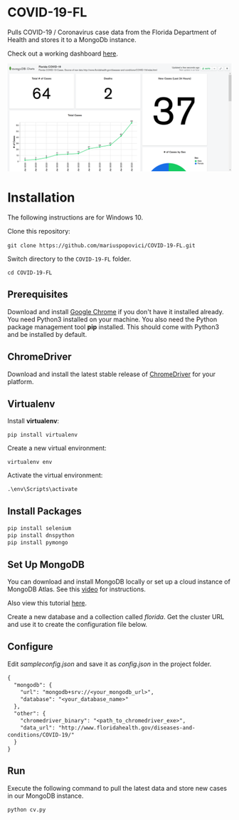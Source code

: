 # COVID-19-FL
Pulls COVID-19 / Coronavirus case data from the Florida Department of Health and stores it to a MongoDb instance.

Check out a working dashboard [here](https://charts.mongodb.com/charts-project-0-gegka/public/dashboards/fbd7f26c-f393-4155-b8f1-6119e72ed843).

![Screenshot](images/screenshot.png "Screenshot")

# Installation

The following instructions are for Windows 10. 

Clone this repository:

```git clone https://github.com/mariuspopovici/COVID-19-FL.git```

Switch directory to the ```COVID-19-FL``` folder.

```
cd COVID-19-FL
```

## Prerequisites
Download and install [Google Chrome](https://www.google.com/chrome/) if you don't have it installed already.
You need Python3 installed on your machine. You also need the Python package management tool **pip** installed. This should come with Python3 and be installed by default.

## ChromeDriver
Download and install the latest stable release of [ChromeDriver](https://chromedriver.chromium.org/) for your platform.

## Virtualenv

Install **virtualenv**:
``` 
pip install virtualenv
```

Create a new virtual environment:
```
virtualenv env
```

Activate the virtual environment:
```
.\env\Scripts\activate
```

## Install Packages
```
pip install selenium
pip install dnspython
pip install pymongo
```

## Set Up MongoDB

You can download and install MongoDB locally or set up a cloud instance of MongoDB Atlas. See this [video](https://www.youtube.com/watch?v=_d8CBOtadRA) for instructions.

Also view this tutorial [here](https://youtu.be/VQnmcBnguPY).

Create a new database and a collection called *florida*.
Get the cluster URL and use it to create the configuration file below.

## Configure

Edit *sampleconfig.json* and save it as *config.json* in the project folder.

```
{
  "mongodb": {
    "url": "mongodb+srv://<your_mongodb_url>",
    "database": "<your_database_name>"
  },
  "other": {
    "chromedriver_binary": "<path_to_chromedriver_exe>",
    "data_url": "http://www.floridahealth.gov/diseases-and-conditions/COVID-19/"
  }
}
```

## Run

Execute the following command to pull the latest data and store new cases in our MongoDB instance.

```
python cv.py
```
